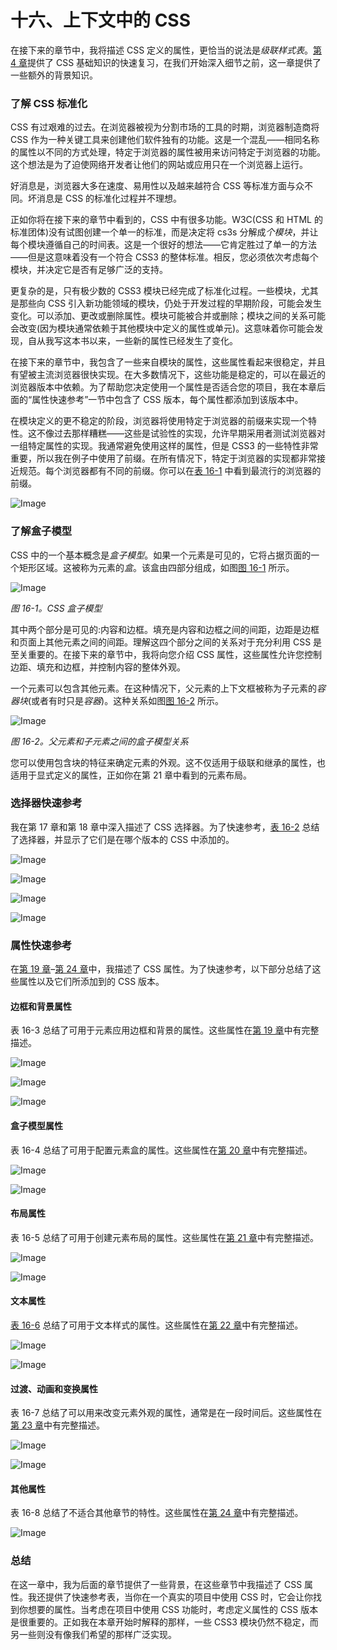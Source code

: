 # 十六、上下文中的 CSS

在接下来的章节中，我将描述 CSS 定义的属性，更恰当的说法是*级联样式表*。[第 4 章](04.html#ch4)提供了 CSS 基础知识的快速复习，在我们开始深入细节之前，这一章提供了一些额外的背景知识。

### 了解 CSS 标准化

CSS 有过艰难的过去。在浏览器被视为分割市场的工具的时期，浏览器制造商将 CSS 作为一种关键工具来创建他们软件独有的功能。这是一个混乱——相同名称的属性以不同的方式处理，特定于浏览器的属性被用来访问特定于浏览器的功能。这个想法是为了迫使网络开发者让他们的网站或应用只在一个浏览器上运行。

好消息是，浏览器大多在速度、易用性以及越来越符合 CSS 等标准方面与众不同。坏消息是 CSS 的标准化过程并不理想。

正如你将在接下来的章节中看到的，CSS 中有很多功能。W3C(CSS 和 HTML 的标准团体)没有试图创建一个单一的标准，而是决定将 cs3s 分解成*个模块*，并让每个模块遵循自己的时间表。这是一个很好的想法——它肯定胜过了单一的方法——但是这意味着没有一个符合 CSS3 的整体标准。相反，您必须依次考虑每个模块，并决定它是否有足够广泛的支持。

更复杂的是，只有极少数的 CSS3 模块已经完成了标准化过程。一些模块，尤其是那些向 CSS 引入新功能领域的模块，仍处于开发过程的早期阶段，可能会发生变化。可以添加、更改或删除属性。模块可能被合并或删除；模块之间的关系可能会改变(因为模块通常依赖于其他模块中定义的属性或单元)。这意味着你可能会发现，自从我写这本书以来，一些新的属性已经发生了变化。

在接下来的章节中，我包含了一些来自模块的属性，这些属性看起来很稳定，并且有望被主流浏览器很快实现。在大多数情况下，这些功能是稳定的，可以在最近的浏览器版本中依赖。为了帮助您决定使用一个属性是否适合您的项目，我在本章后面的“属性快速参考”一节中包含了 CSS 版本，每个属性都添加到该版本中。

在模块定义的更不稳定的阶段，浏览器将使用特定于浏览器的前缀来实现一个特性。这不像过去那样糟糕——这些是试验性的实现，允许早期采用者测试浏览器对一组特定属性的实现。我通常避免使用这样的属性，但是 CSS3 的一些特性非常重要，所以我在例子中使用了前缀。在所有情况下，特定于浏览器的实现都非常接近规范。每个浏览器都有不同的前缀。你可以在[表 16-1](#tab_16_1) 中看到最流行的浏览器的前缀。

![Image](img/t1601.jpg)

### 了解盒子模型

CSS 中的一个基本概念是*盒子模型*。如果一个元素是可见的，它将占据页面的一个矩形区域。这被称为元素的*盒*。该盒由四部分组成，如图[图 16-1](#fig_16_1) 所示。

![Image](img/1601.jpg)

*图 16-1。CSS 盒子模型*

其中两个部分是可见的:内容和边框。填充是内容和边框之间的间距，边距是边框和页面上其他元素之间的间距。理解这四个部分之间的关系对于充分利用 CSS 是至关重要的。在接下来的章节中，我将向您介绍 CSS 属性，这些属性允许您控制边距、填充和边框，并控制内容的整体外观。

一个元素可以包含其他元素。在这种情况下，父元素的上下文框被称为子元素的*容器块*(或者有时只是*容器*)。这种关系如图[图 16-2](#fig_16_2) 所示。

![Image](img/1602.jpg)

*图 16-2。父元素和子元素之间的盒子模型关系*

您可以使用包含块的特征来确定元素的外观。这不仅适用于级联和继承的属性，也适用于显式定义的属性，正如你在第 21 章中看到的元素布局。

### 选择器快速参考

我在第 17 章和第 18 章中深入描述了 CSS 选择器。为了快速参考，[表 16-2](#tab_16_2) 总结了选择器，并显示了它们是在哪个版本的 CSS 中添加的。

![Image](img/t1602.jpg)

![Image](img/t1602a.jpg)

![Image](img/t1602b.jpg)

![Image](img/t1602c.jpg)

### 属性快速参考

在[第 19 章](19.html#ch19)–[第 24 章](24.html#ch24)中，我描述了 CSS 属性。为了快速参考，以下部分总结了这些属性以及它们所添加到的 CSS 版本。

#### 边框和背景属性

表 16-3 总结了可用于元素应用边框和背景的属性。这些属性在[第 19 章](19.html#ch19)中有完整描述。

![Image](img/t1603.jpg)

![Image](img/t1603a.jpg)

![Image](img/t1603b.jpg)

#### 盒子模型属性

表 16-4 总结了可用于配置元素盒的属性。这些属性在[第 20 章](20.html#ch20)中有完整描述。

![Image](img/t1604.jpg)

![Image](img/t1604a.jpg)

#### 布局属性

表 16-5 总结了可用于创建元素布局的属性。这些属性在[第 21 章](21.html#ch21)中有完整描述。

![Image](img/t1605.jpg)

![Image](img/t1605a.jpg)

#### 文本属性

[表 16-6](#tab_16_6) 总结了可用于文本样式的属性。这些属性在[第 22 章](22.html#ch22)中有完整描述。

![Image](img/t1606.jpg)

![Image](img/t1606a.jpg)

#### 过渡、动画和变换属性

表 16-7 总结了可以用来改变元素外观的属性，通常是在一段时间后。这些属性在[第 23 章](23.html#ch23)中有完整描述。

![Image](img/t1607.jpg)

![Image](img/t1607a.jpg)

#### 其他属性

表 16-8 总结了不适合其他章节的特性。这些属性在[第 24 章](24.html#ch24)中有完整描述。

![Image](img/t1608.jpg)

### 总结

在这一章中，我为后面的章节提供了一些背景，在这些章节中我描述了 CSS 属性。我还提供了快速参考表，当你在一个真实的项目中使用 CSS 时，它会让你找到你想要的属性。当考虑在项目中使用 CSS 功能时，考虑定义属性的 CSS 版本是很重要的。正如我在本章开始时解释的那样，一些 CSS3 模块仍然不稳定，而另一些则没有像我们希望的那样广泛实现。